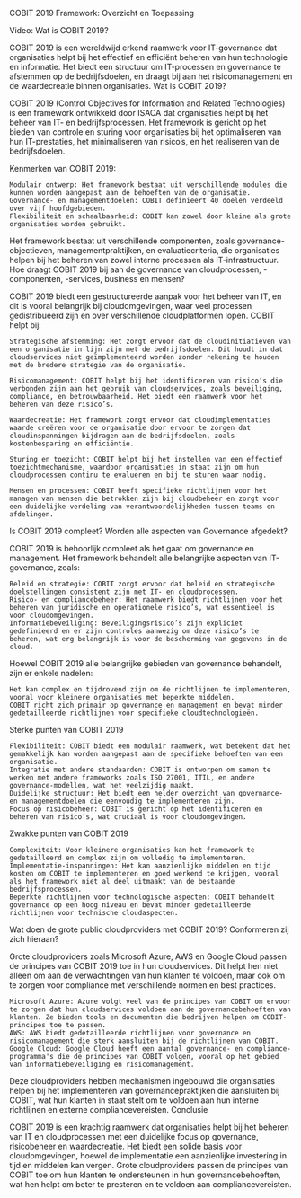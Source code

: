 COBIT 2019 Framework: Overzicht en Toepassing

Video: Wat is COBIT 2019?

COBIT 2019 is een wereldwijd erkend raamwerk voor IT-governance dat organisaties helpt bij het effectief en efficiënt beheren van hun technologie en informatie. Het biedt een structuur om IT-processen en governance te afstemmen op de bedrijfsdoelen, en draagt bij aan het risicomanagement en de waardecreatie binnen organisaties.
Wat is COBIT 2019?

COBIT 2019 (Control Objectives for Information and Related Technologies) is een framework ontwikkeld door ISACA dat organisaties helpt bij het beheer van IT- en bedrijfsprocessen. Het framework is gericht op het bieden van controle en sturing voor organisaties bij het optimaliseren van hun IT-prestaties, het minimaliseren van risico’s, en het realiseren van de bedrijfsdoelen.

Kenmerken van COBIT 2019:

    Modulair ontwerp: Het framework bestaat uit verschillende modules die kunnen worden aangepast aan de behoeften van de organisatie.
    Governance- en managementdoelen: COBIT definieert 40 doelen verdeeld over vijf hoofdgebieden.
    Flexibiliteit en schaalbaarheid: COBIT kan zowel door kleine als grote organisaties worden gebruikt.

Het framework bestaat uit verschillende componenten, zoals governance-objectieven, managementpraktijken, en evaluatiecriteria, die organisaties helpen bij het beheren van zowel interne processen als IT-infrastructuur.
Hoe draagt COBIT 2019 bij aan de governance van cloudprocessen, -componenten, -services, business en mensen?

COBIT 2019 biedt een gestructureerde aanpak voor het beheer van IT, en dit is vooral belangrijk bij cloudomgevingen, waar veel processen gedistribueerd zijn en over verschillende cloudplatformen lopen. COBIT helpt bij:

    Strategische afstemming: Het zorgt ervoor dat de cloudinitiatieven van een organisatie in lijn zijn met de bedrijfsdoelen. Dit houdt in dat cloudservices niet geïmplementeerd worden zonder rekening te houden met de bredere strategie van de organisatie.

    Risicomanagement: COBIT helpt bij het identificeren van risico's die verbonden zijn aan het gebruik van cloudservices, zoals beveiliging, compliance, en betrouwbaarheid. Het biedt een raamwerk voor het beheren van deze risico’s.

    Waardecreatie: Het framework zorgt ervoor dat cloudimplementaties waarde creëren voor de organisatie door ervoor te zorgen dat cloudinspanningen bijdragen aan de bedrijfsdoelen, zoals kostenbesparing en efficiëntie.

    Sturing en toezicht: COBIT helpt bij het instellen van een effectief toezichtmechanisme, waardoor organisaties in staat zijn om hun cloudprocessen continu te evalueren en bij te sturen waar nodig.

    Mensen en processen: COBIT heeft specifieke richtlijnen voor het managen van mensen die betrokken zijn bij cloudbeheer en zorgt voor een duidelijke verdeling van verantwoordelijkheden tussen teams en afdelingen.

Is COBIT 2019 compleet? Worden alle aspecten van Governance afgedekt?

COBIT 2019 is behoorlijk compleet als het gaat om governance en management. Het framework behandelt alle belangrijke aspecten van IT-governance, zoals:

    Beleid en strategie: COBIT zorgt ervoor dat beleid en strategische doelstellingen consistent zijn met IT- en cloudprocessen.
    Risico- en compliancebeheer: Het raamwerk biedt richtlijnen voor het beheren van juridische en operationele risico’s, wat essentieel is voor cloudomgevingen.
    Informatiebeveiliging: Beveiligingsrisico’s zijn expliciet gedefinieerd en er zijn controles aanwezig om deze risico’s te beheren, wat erg belangrijk is voor de bescherming van gegevens in de cloud.

Hoewel COBIT 2019 alle belangrijke gebieden van governance behandelt, zijn er enkele nadelen:

    Het kan complex en tijdrovend zijn om de richtlijnen te implementeren, vooral voor kleinere organisaties met beperkte middelen.
    COBIT richt zich primair op governance en management en bevat minder gedetailleerde richtlijnen voor specifieke cloudtechnologieën.

Sterke punten van COBIT 2019

    Flexibiliteit: COBIT biedt een modulair raamwerk, wat betekent dat het gemakkelijk kan worden aangepast aan de specifieke behoeften van een organisatie.
    Integratie met andere standaarden: COBIT is ontworpen om samen te werken met andere frameworks zoals ISO 27001, ITIL, en andere governance-modellen, wat het veelzijdig maakt.
    Duidelijke structuur: Het biedt een helder overzicht van governance- en managementdoelen die eenvoudig te implementeren zijn.
    Focus op risicobeheer: COBIT is gericht op het identificeren en beheren van risico’s, wat cruciaal is voor cloudomgevingen.

Zwakke punten van COBIT 2019

    Complexiteit: Voor kleinere organisaties kan het framework te gedetailleerd en complex zijn om volledig te implementeren.
    Implementatie-inspanningen: Het kan aanzienlijke middelen en tijd kosten om COBIT te implementeren en goed werkend te krijgen, vooral als het framework niet al deel uitmaakt van de bestaande bedrijfsprocessen.
    Beperkte richtlijnen voor technologische aspecten: COBIT behandelt governance op een hoog niveau en bevat minder gedetailleerde richtlijnen voor technische cloudaspecten.

Wat doen de grote public cloudproviders met COBIT 2019? Conformeren zij zich hieraan?

Grote cloudproviders zoals Microsoft Azure, AWS en Google Cloud passen de principes van COBIT 2019 toe in hun cloudservices. Dit helpt hen niet alleen om aan de verwachtingen van hun klanten te voldoen, maar ook om te zorgen voor compliance met verschillende normen en best practices.

    Microsoft Azure: Azure volgt veel van de principes van COBIT om ervoor te zorgen dat hun cloudservices voldoen aan de governancebehoeften van klanten. Ze bieden tools en documenten die bedrijven helpen om COBIT-principes toe te passen.
    AWS: AWS biedt gedetailleerde richtlijnen voor governance en risicomanagement die sterk aansluiten bij de richtlijnen van COBIT.
    Google Cloud: Google Cloud heeft een aantal governance- en compliance-programma's die de principes van COBIT volgen, vooral op het gebied van informatiebeveiliging en risicomanagement.

Deze cloudproviders hebben mechanismen ingebouwd die organisaties helpen bij het implementeren van governancepraktijken die aansluiten bij COBIT, wat hun klanten in staat stelt om te voldoen aan hun interne richtlijnen en externe compliancevereisten.
Conclusie

COBIT 2019 is een krachtig raamwerk dat organisaties helpt bij het beheren van IT en cloudprocessen met een duidelijke focus op governance, risicobeheer en waardecreatie. Het biedt een solide basis voor cloudomgevingen, hoewel de implementatie een aanzienlijke investering in tijd en middelen kan vergen. Grote cloudproviders passen de principes van COBIT toe om hun klanten te ondersteunen in hun governancebehoeften, wat hen helpt om beter te presteren en te voldoen aan compliancevereisten.

